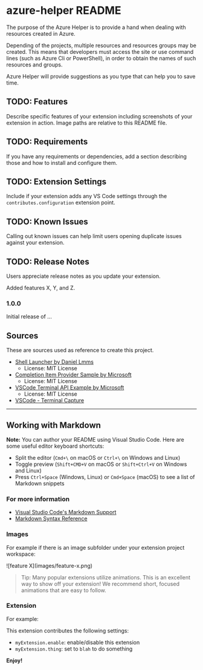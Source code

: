 # azure-helper README

The purpose of the Azure Helper is to provide a hand when dealing with resources created in Azure.

Depending of the projects, multiple resources and resources groups may be created.
This means that developers must access the site or use command lines 
(such as Azure Cli or PowerShell), in order to obtain the names of such resources and groups.

Azure Helper will provide suggestions as you type that can help you to save time.

## TODO: Features

Describe specific features of your extension including screenshots of your extension in action. Image paths are relative to this README file.

## TODO: Requirements

If you have any requirements or dependencies, add a section describing those and how to install and configure them.

## TODO: Extension Settings

Include if your extension adds any VS Code settings through the `contributes.configuration` extension point.

## TODO: Known Issues

Calling out known issues can help limit users opening duplicate issues against your extension.

## TODO: Release Notes

Users appreciate release notes as you update your extension.

Added features X, Y, and Z.

### 1.0.0

Initial release of ...

## Sources

These are sources used as reference to create this project. 

* [Shell Launcher by Daniel Lmms](https://github.com/Tyriar/vscode-shell-launcher)
  * License: MIT License
* [Completion Item Provider Sample by Microsoft](https://github.com/microsoft/vscode-extension-samples/tree/master/completions-sample)
  * License: MIT License
* [VSCode Terminal API Example by Microsoft](https://github.com/Microsoft/vscode-extension-samples/tree/master/terminal-sample)
  * License: MIT License
* [VSCode - Terminal Capture](https://github.com/mikekwright/vscode-terminal-capture)
-----------------------------------------------------------------------------------------------------------

## Working with Markdown

**Note:** You can author your README using Visual Studio Code.  Here are some useful editor keyboard shortcuts:

* Split the editor (`Cmd+\` on macOS or `Ctrl+\` on Windows and Linux)
* Toggle preview (`Shift+CMD+V` on macOS or `Shift+Ctrl+V` on Windows and Linux)
* Press `Ctrl+Space` (Windows, Linux) or `Cmd+Space` (macOS) to see a list of Markdown snippets

### For more information

* [Visual Studio Code's Markdown Support](http://code.visualstudio.com/docs/languages/markdown)
* [Markdown Syntax Reference](https://help.github.com/articles/markdown-basics/)

### Images

For example if there is an image subfolder under your extension project workspace:

\!\[feature X\]\(images/feature-x.png\)

> Tip: Many popular extensions utilize animations. This is an excellent way to show off your extension! We recommend short, focused animations that are easy to follow.

### Extension

For example:

This extension contributes the following settings:

* `myExtension.enable`: enable/disable this extension
* `myExtension.thing`: set to `blah` to do something

**Enjoy!**

